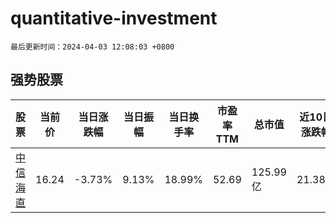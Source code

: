 # quantitative-investment

`最后更新时间：2024-04-03 12:08:03 +0800`

## 强势股票

|股票|当前价|当日涨跌幅|当日振幅|当日换手率|市盈率TTM|总市值|近10日涨跌幅|
|----|----|----|----|----|----|----|----|
|[中信海直](https://xueqiu.com/S/SZ000099)|16.24|-3.73%|9.13%|18.99%|52.69|125.99亿|21.38%|
